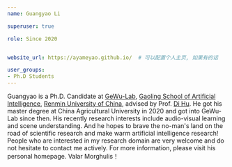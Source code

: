 ```yaml
---
name: Guangyao Li

superuser: true

role: Since 2020


website_url: https://ayameyao.github.io/  # 可以配置个人主页, 如果有的话

user_groups:
- Ph.D Students
---
```

Guangyao is a Ph.D. Candidate at [GeWu-Lab](https://dtaoo.github.io/group.html), [Gaoling School of Artificial Intelligence](http://ai.ruc.edu.cn/), [Renmin University of China](https://www.ruc.edu.cn/), advised by Prof. [Di Hu](https://dtaoo.github.io/). He got his master degree at China Agricultural University in 2020 and got into GeWu-Lab since then. His recently research interests include audio-visual learning and scene understanding. And he hopes to brave the no-man's land on the road of scientific research and make warm artificial intelligence research! People who are interested in my research domain are very welcome and do not hesitate to contact me actively. For more information, please visit his personal homepage. Valar Morghulis！